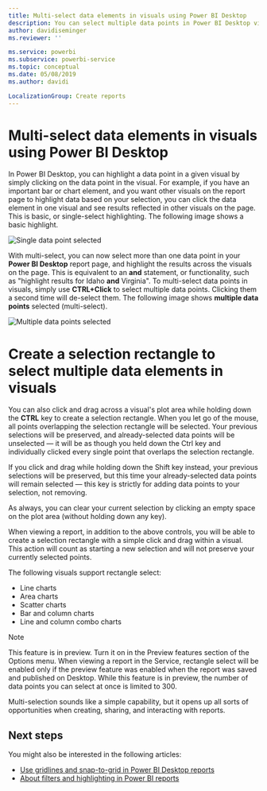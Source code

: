 ```yaml
---
title: Multi-select data elements in visuals using Power BI Desktop
description: You can select multiple data points in Power BI Desktop visuals with simple CTRL+Click
author: davidiseminger
ms.reviewer: ''

ms.service: powerbi
ms.subservice: powerbi-service
ms.topic: conceptual
ms.date: 05/08/2019
ms.author: davidi

LocalizationGroup: Create reports
---
```

# Multi-select data elements in visuals using Power BI Desktop

In Power BI Desktop, you can highlight a data point in a given visual by simply clicking on the data point in the visual. For example, if you have an important bar or chart element, and you want other visuals on the report page to highlight data based on your selection, you can click the data element in one visual and see results reflected in other visuals on the page. This is basic, or single-select highlighting. The following image shows a basic highlight. 

![Single data point selected](media/desktop-multi-select/multi-select_01.png)

With multi-select, you can now select more than one data point in your **Power BI Desktop** report page, and highlight the results across the visuals on the page. This is equivalent to an **and** statement, or functionality, such as "highlight results for Idaho **and** Virginia". To multi-select data points in visuals, simply use **CTRL+Click** to select multiple data points. Clicking them a second time will de-select them. The following image shows **multiple data points** selected (multi-select).

![Multiple data points selected](media/desktop-multi-select/multi-select_02.png)

# Create a selection rectangle to select multiple data elements in visuals 

You can also click and drag across a visual's plot area while holding down the **CTRL** key to create a selection rectangle. When you let go of the mouse, all points overlapping the selection rectangle will be selected. Your previous selections will be preserved, and already-selected data points will be unselected — it will be as though you held down the Ctrl key and individually clicked every single point that overlaps the selection rectangle.

If you click and drag while holding down the Shift key instead, your previous selections will be preserved, but this time your already-selected data points will remain selected — this key is strictly for adding data points to your selection, not removing.

As always, you can clear your current selection by clicking an empty space on the plot area (without holding down any key).

When viewing a report, in addition to the above controls, you will be able to create a selection rectangle with a simple click and drag within a visual. This action will count as starting a new selection and will not preserve your currently selected points. 

The following visuals support rectangle select:
- Line charts
- Area charts
- Scatter charts
- Bar and column charts
- Line and column combo charts

> [!NOTE]
> This feature is in preview. Turn it on in the Preview features section of the Options menu. When viewing a report in the Service, rectangle select will be enabled only if the preview feature was enabled when the report was saved and published on Desktop. While this feature is in preview, the number of data points you can select at once is limited to 300. 

Multi-selection sounds like a simple capability, but it opens up all sorts of opportunities when creating, sharing, and interacting with reports. 

## Next steps

You might also be interested in the following articles:

* [Use gridlines and snap-to-grid in Power BI Desktop reports](desktop-gridlines-snap-to-grid.md)
* [About filters and highlighting in Power BI reports](power-bi-reports-filters-and-highlighting.md)

